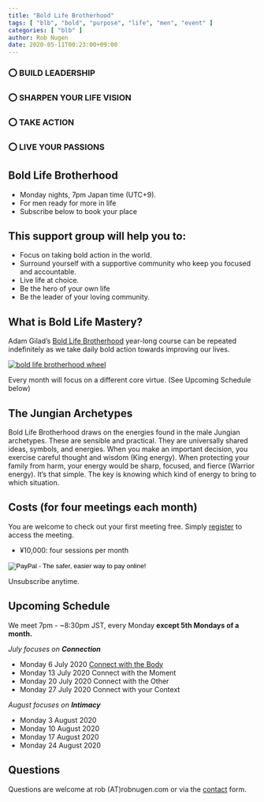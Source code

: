 ```yaml
---
title: "Bold Life Brotherhood"
tags: [ "blb", "bold", "purpose", "life", "men", "event" ]
categories: [ "blb" ]
author: Rob Nugen
date: 2020-05-11T00:23:00+09:00
---
```


### ⭕ BUILD LEADERSHIP ###
### ⭕ SHARPEN YOUR LIFE VISION ###
### ⭕ TAKE ACTION ###
### ⭕ LIVE YOUR PASSIONS ###

## Bold Life Brotherhood ##

* Monday nights, 7pm Japan time (UTC+9).
* For men ready for more in life
* Subscribe below to book your place

## This support group will help you to: ##

* Focus on taking bold action in the world.
* Surround yourself with a supportive community who keep you focused and accountable.
* Live life at choice.
* Be the hero of your own life
* Be the leader of your loving community.

## What is Bold Life Mastery? ##

Adam Gilad’s [Bold Life Brotherhood](https://www.theboldlifebrotherhood.com/) year-long course can be repeated
indefinitely as we take daily bold action towards improving our lives.

[![bold life brotherhood wheel](//b.robnugen.com/blog/2020/blb/thumbs/blb_wheel.png)](//b.robnugen.com/blog/2020/blb/blb_wheel.png)

Every month will focus on a different core virtue.  (See Upcoming Schedule below)

## The Jungian Archetypes ##

Bold Life Brotherhood draws on the energies found in the male Jungian
archetypes. These are sensible and practical. They are universally
shared ideas, symbols, and energies. When you make an important
decision, you exercise careful thought and wisdom (King energy). When
protecting your family from harm, your energy would be sharp, focused,
and fierce (Warrior energy). It’s that simple. The key is knowing
which kind of energy to bring to which situation.

## Costs (for four meetings each month) ##

You are welcome to check out your first meeting free.  Simply [register](/bold-life-brotherhood/registration/) to access the meeting.

* ¥10,000: four sessions per month

<form action="https://www.paypal.com/cgi-bin/webscr" method="post" target="_top">
<input type="hidden" name="cmd" value="_s-xclick">
<input type="hidden" name="hosted_button_id" value="T32GVS6KMJFGC">
<input type="image" src="https://www.paypalobjects.com/en_US/JP/i/btn/btn_subscribeCC_LG.gif" border="0" name="submit" alt="PayPal - The safer, easier way to pay online!">
<img alt="" border="0" src="https://www.paypalobjects.com/en_US/i/scr/pixel.gif" width="1" height="1">
</form>

Unsubscribe anytime.

## Upcoming Schedule ##

We meet 7pm - ~8:30pm JST, every Monday **except 5th Mondays of a month.**

*July focuses on __Connection__*

* Monday 6 July 2020 [Connect with the Body](/blog/2020/07/06/bold-life-brotherhood-connection-1-body/)
* Monday 13 July 2020 Connect with the Moment
* Monday 20 July 2020 Connect with the Other
* Monday 27 July 2020 Connect with your Context

*August focuses on __Intimacy__*

* Monday 3 August 2020
* Monday 10 August 2020
* Monday 17 August 2020
* Monday 24 August 2020

## Questions ##

Questions are welcome at rob (A<span>T</span>)robnugen.com or via the
[contact](/contact/) form.
